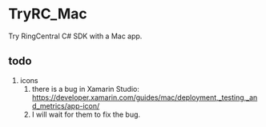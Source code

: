 ﻿# TryRC_Mac

Try RingCentral C# SDK with a Mac app.


## todo

1. icons
	1. there is a bug in Xamarin Studio: https://developer.xamarin.com/guides/mac/deployment,_testing,_and_metrics/app-icon/
	1. I will wait for them to fix the bug.
